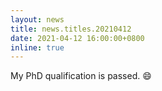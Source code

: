```yaml
---
layout: news
title: news.titles.20210412
date: 2021-04-12 16:00:00+0800
inline: true
---
```


My PhD qualification is passed. :smile:
